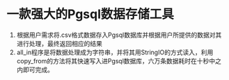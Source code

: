 # 一款强大的Pgsql数据存储工具

1. 根据用户需求将.csv格式数据存入Pgsql数据库并根据用户所提供的数据对其进行处理，最终返回相应的结果
2. all_in程序是将数据处理成为字符串，并将其用StringIO的方式读入，利用copy_from的方法将其快速写入进Pgsql数据库，六万条数据耗时在十秒中之内即可完成。

